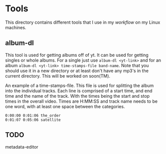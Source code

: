 # Tools

This directory contains different tools that I use in my _workflow_ on my Linux machines.

## album-dl

This tool is used for getting albums off of yt. It can be used for getting singles or whole albums. For a single just use `album-dl <yt-link>` and for an album `album-dl <yt-link> time-stamps-file band-name`. Note that you should use it in a new directory or at least don't have any mp3's in the current directory. This will be worked on soon(TM).

An example of a time-stamps-file. This file is used for splitting the album into the individual tracks. Each line is comprised of a start time, and end time and the name of the track. With the times being the start and stop times in the overall video. Times are H:MM:SS and track name needs to be one word, with at least one space between the categories.
```
0:00:00 0:01:06 the_order
0:01:07 0:05:06 satellite
```

## TODO

metadata-editor
